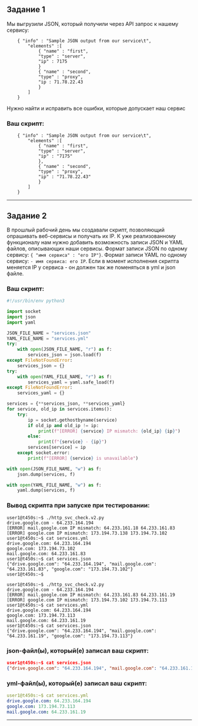 ## Задание 1

Мы выгрузили JSON, который получили через API запрос к нашему сервису:

```
    { "info" : "Sample JSON output from our service\t",
        "elements" :[
            { "name" : "first",
            "type" : "server",
            "ip" : 7175 
            }
            { "name" : "second",
            "type" : "proxy",
            "ip : 71.78.22.43
            }
        ]
    }
```
  Нужно найти и исправить все ошибки, которые допускает наш сервис

### Ваш скрипт:
```
    { "info" : "Sample JSON output from our service\t",
        "elements" :[
            { "name" : "first",
            "type" : "server",
            "ip" : "7175"
            },
            { "name" : "second",
            "type" : "proxy",
            "ip" : "71.78.22.43"
            }
        ]
    }

```

---

## Задание 2

В прошлый рабочий день мы создавали скрипт, позволяющий опрашивать веб-сервисы и получать их IP. К уже реализованному функционалу нам нужно добавить возможность записи JSON и YAML файлов, описывающих наши сервисы. Формат записи JSON по одному сервису: `{ "имя сервиса" : "его IP"}`. Формат записи YAML по одному сервису: `- имя сервиса: его IP`. Если в момент исполнения скрипта меняется IP у сервиса - он должен так же поменяться в yml и json файле.

### Ваш скрипт:
```python
#!/usr/bin/env python3

import socket
import json
import yaml

JSON_FILE_NAME = "services.json"
YAML_FILE_NAME = "services.yml"
try:
    with open(JSON_FILE_NAME, "r") as f:
        services_json = json.load(f)
except FileNotFoundError:
    services_json = {}
try:
    with open(YAML_FILE_NAME, "r") as f:
        services_yaml = yaml.safe_load(f)
except FileNotFoundError:
    services_yaml = {}

services = {**services_json, **services_yaml}
for service, old_ip in services.items():
    try:
        ip = socket.gethostbyname(service)
        if old_ip and old_ip != ip:
            print(f"[ERROR] {service} IP mismatch: {old_ip} {ip}")
        else:
            print(f"{service} - {ip}")
        services[service] = ip
    except socket.error:
        print(f"[ERROR] {service} is unavailable")

with open(JSON_FILE_NAME, "w") as f:
    json.dump(services, f)

with open(YAML_FILE_NAME, "w") as f:
    yaml.dump(services, f)

```

### Вывод скрипта при запуске при тестировании:
```
user1@t450s:~$ ./http_svc_check.v2.py
drive.google.com - 64.233.164.194
[ERROR] mail.google.com IP mismatch: 64.233.161.18 64.233.161.83
[ERROR] google.com IP mismatch: 173.194.73.138 173.194.73.102
user1@t450s:~$ cat services.yml
drive.google.com: 64.233.164.194
google.com: 173.194.73.102
mail.google.com: 64.233.161.83
user1@t450s:~$ cat services.json
{"drive.google.com": "64.233.164.194", "mail.google.com": "64.233.161.83", "google.com": "173.194.73.102"}
user1@t450s:~$

user1@t450s:~$ ./http_svc_check.v2.py
drive.google.com - 64.233.164.194
[ERROR] mail.google.com IP mismatch: 64.233.161.83 64.233.161.19
[ERROR] google.com IP mismatch: 173.194.73.102 173.194.73.113
user1@t450s:~$ cat services.yml
drive.google.com: 64.233.164.194
google.com: 173.194.73.113
mail.google.com: 64.233.161.19
user1@t450s:~$ cat services.json
{"drive.google.com": "64.233.164.194", "mail.google.com": "64.233.161.19", "google.com": "173.194.73.113"}

```

### json-файл(ы), который(е) записал ваш скрипт:
```json
user1@t450s:~$ cat services.json
{"drive.google.com": "64.233.164.194", "mail.google.com": "64.233.161.19", "google.com": "173.194.73.113"}
```

### yml-файл(ы), который(е) записал ваш скрипт:
```yaml
user1@t450s:~$ cat services.yml
drive.google.com: 64.233.164.194
google.com: 173.194.73.113
mail.google.com: 64.233.161.19
```

---


